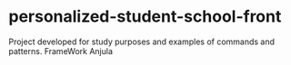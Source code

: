 # personalized-student-school-front
Project developed for study purposes and examples of commands and patterns. FrameWork Anjula
